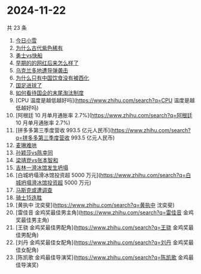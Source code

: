 # 2024-11-22

共 23 条

<!-- BEGIN -->
<!-- 最后更新时间 Fri Nov 22 2024 16:16:02 GMT+0800 (China Standard Time) -->

1. [今日小雪](https://www.zhihu.com/search?q=今日小雪)
1. [为什么古代紫色稀有](https://www.zhihu.com/search?q=为什么古代紫色稀有)
1. [勇士vs快船](https://www.zhihu.com/search?q=勇士vs快船)
1. [早期的的网红后来怎么样了](https://www.zhihu.com/search?q=早期的的网红后来怎么样了)
1. [乌克兰多地遭导弹袭击](https://www.zhihu.com/search?q=乌克兰多地遭导弹袭击)
1. [为什么只有中国饮食没有被西化](https://www.zhihu.com/search?q=为什么只有中国饮食没有被西化)
1. [国足进球了](https://www.zhihu.com/search?q=国足进球了)
1. [如何看待国企的末尾淘汰制度](https://www.zhihu.com/search?q=如何看待国企的末尾淘汰制度)
1. [CPU 温度是越低越好吗](https://www.zhihu.com/search?q=CPU 温度是越低越好吗)
1. [阿根廷 10 月单月通胀率 2.7%](https://www.zhihu.com/search?q=阿根廷 10
   月单月通胀率 2.7%)
1. [拼多多第三季度营收 993.5
   亿元人民币](https://www.zhihu.com/search?q=拼多多第三季度营收 993.5
   亿元人民币)
1. [麦琳难哄](https://www.zhihu.com/search?q=麦琳难哄)
1. [孙颖莎vs陈幸同](https://www.zhihu.com/search?q=孙颖莎vs陈幸同)
1. [梁靖崑vs张本智和](https://www.zhihu.com/search?q=梁靖崑vs张本智和)
1. [吉林一滑冰馆发生坍塌](https://www.zhihu.com/search?q=吉林一滑冰馆发生坍塌)
1. [白城坍塌滑冰馆投资超 5000
   万元](https://www.zhihu.com/search?q=白城坍塌滑冰馆投资超 5000 万元)
1. [马斯克或遭调查](https://www.zhihu.com/search?q=马斯克或遭调查)
1. [骑士15连胜](https://www.zhihu.com/search?q=骑士15连胜)
1. [黄执中 沈奕斐](https://www.zhihu.com/search?q=黄执中 沈奕斐)
1. [雷佳音 金鸡奖最佳男主角](https://www.zhihu.com/search?q=雷佳音
   金鸡奖最佳男主角)
1. [王骁 金鸡奖最佳男配角](https://www.zhihu.com/search?q=王骁 金鸡奖最佳男配角)
1. [刘丹 金鸡奖最佳女配角](https://www.zhihu.com/search?q=刘丹 金鸡奖最佳女配角)
1. [陈凯歌 金鸡最佳导演奖](https://www.zhihu.com/search?q=陈凯歌 金鸡最佳导演奖)

<!-- END -->
